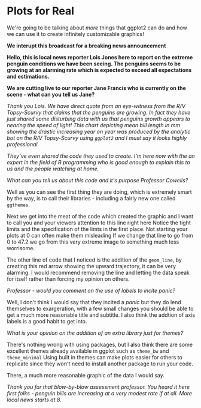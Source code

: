 # Plots for Real

We're going to be talking about *more* things that ggplot2 can do and how we can use it to create infinitely customizable graphics!

__We interupt this broadcast for a breaking news announcement__

__Hello, this is local news reporter Lois Jones here to report on the extreme penguin conditions we have been seeing. 
The penguins seems to be growing at an alarming rate which is expected to exceed all expectations and estimations.__

__We are cutting live to our reporter Jane Francis who is currently on the scene - what can you tell us Jane?__

_Thank you Lois. We have direct quote from an eye-witness from the R/V Topsy-Scurvy that claims that the penguins are growing. 
In fact they have just shared some disturbing data with us that penguins growth appears to nearing the speed of light! 
This chart depicting mean bill length in mm showing the drastic increasing year on year was produced by the analytic bot on the R/V Topsy-Scurvy using
`ggplot2` and I must say it looks highly professional._

_They've even shared the code they used to create. I'm here now with the an expert in the field of R programming who is good enough to explain this to us and the people watching at home._

_What can you tell us about this code and it's purpose Professor Cowells?_

Well as you can see the first thing they are doing, which is extremely smart by the way, is to call their libraries - including a fairly new one called `ggthemes`.

Next we get into the meat of the code which created the graphic and I want to call you and your viewers attention to this line right here
Notice the tight limits and the specification of the limts in the first place. Not starting your plots at 0 can often make them misleading 
If we change that line to go from 0 to 47.2 we go from this very extreme image to something much less worrisome.

The other line of code that I noticed is the addition of the `geom_line`, by creating this red arrow showing the upward trajectory, it can be very alarming.
I would recommend removing the line and letting the data speak for itself rather than forcing my opinion on others.

_Professor - would you comment on the use of labels to incite panic?_

Well, I don't think I would say that they incited a _panic_ but they do lend themselves to exargeration, with a few small changes you should be able to get
a much more reasonable title and subtitle. I also think the addtion of axis labels is a good habit to get into.

_What is your opinion on the addition of an extra library just for themes?_

There's nothing wrong with using packages, but I also think there are some excellent themes already available in ggplot such as `theme_bw` and `theme_minimal`
Using built in themes can make plots easier for others to replicate since they won't need to install another package to run your code.

There, a much more reasonable graphic of the data I would say.

_Thank you for that blow-by-blow assessment professor. You heard it here first folks - penguin bills are increasing at a very modest rate if at all. More local news starts at 8._
